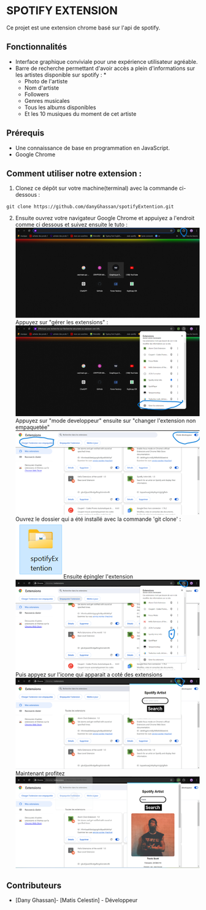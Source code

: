 # SPOTIFY EXTENSION

Ce projet est une extension chrome basé sur l'api de spotify.

## Fonctionnalités

- Interface graphique conviviale pour une expérience utilisateur agréable.
- Barre de recherche permettant d'avoir accès a plein d'informations sur les artistes disponible sur spotify : *
    - Photo de l'artiste
    - Nom d'artiste
    - Followers
    - Genres musicales
    - Tous les albums disponibles
    - Et les 10 musiques du moment de cet artiste

## Prérequis

- Une connaissance de base en programmation en JavaScript.
- Google Chrome

## Comment utiliser notre extension :

1. Clonez ce dépôt sur votre machine(terminal) avec la commande ci-dessous :

```
git clone https://github.com/danyGhassan/spotifyExtention.git
```

2. Ensuite ouvrez votre navigateur Google Chrome et appuiyez a l'endroit comme ci dessous et suivez ensuite le tuto : 
![Texte alternatif](./infosmd/1.png)
Appuyez sur "gérer les extensions" : 
![Texte alternatif](./infosmd/2.png)
Appuyez sur "mode developpeur" ensuite sur "changer l'extension non empaquetée"
![Texte alternatif](./infosmd/3.png)
Ouvrez le dossier qui a été installé avec la commande 'git clone' : 
![Texte alternatif](./infosmd/4.png)
Ensuite épingler l'extension
![Texte alternatif](./infosmd/5.png)
Puis appyez sur l'icone qui apparait a coté des extensions
![Texte alternatif](./infosmd/6.png)
Maintenant profitez
![Texte alternatif](./infosmd/7.png)

## Contributeurs

- [Dany Ghassan]- [Matis Celestin] - Développeur 